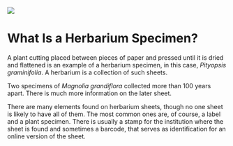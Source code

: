<a href="https://juncture-digital.org"><img src="https://juncture-digital.org/images/ve-button.png"></a>

<param ve-config 
       title="Herbarium Specimen"
       author="Maura C. Flannery"
       banner="https://iiif.juncture-digital.org/banner/?url=https://upload.wikimedia.org/wikipedia/commons/thumb/c/ca/Hydrangea_quercifolia4normanack.jpg/640px-Hydrangea_quercifolia4normanack.jpg" 
       layout="vertical">

<!-- Entities discussed throughout the essay are typically defined before the essay text and
     are thus available in all text.  Entity identifiers (QIDs) can be found in either
     Wikipedia or Wikidata (https://www.wikidata.org)> -->
<param ve-entity eid="Q161116"> <!-- Magnolia grandiflora -->
<param ve-entity eid="Q7199560"> <!-- Pityopsis graminifolia -->

# What Is a Herbarium Specimen?

A plant cutting placed between pieces of paper and pressed until it is dried and flattened is an example of a herbarium specimen, in this case, *Pityopsis graminifolia*.  A herbarium is a collection of such sheets.       

<param ve-image fit="contain" url="https://bisque.cyverse.org/image_service/image/00-poPxnbSBbEi5n6tRN64V4T/resize:1250/format:jpeg" label=Pityopsis graminifolia" description="Collected by John Nelson, 2018" license="Public Domain"> 
       
Two specimens of *Magnolia grandiflora* collected more than 100 years apart.  There is much more information on the later sheet.

<param ve-compare url="https://bisque.cyverse.org/image_service/image/00-vAj9MsqiRoEdMtPARvkSFn/resize:1250/format:jpeg" label="Magnolia grandiflora" description="Collected by John Nelson, 1991" license="Public Domain">
<param ve-compare curtain url="https://bisque.cyverse.org/image_service/image/00-eknxEweCW33p2dtZainfEU?resize=1250&format=jpeg" label="Magnolia grandiflora" description="Collected by Henry Ravenel in the 1850s" license="Public Domain">

There are many elements found on herbarium sheets, though no one sheet is likely to have all of them.  The most common ones are, of course, a label and a plant specimen.  There is usually a stamp for the institution where the sheet is found and sometimes a barcode, that serves as identification for an online version of the sheet.  

<param ve-plant-specimen eid="Q00201328" max="1">







